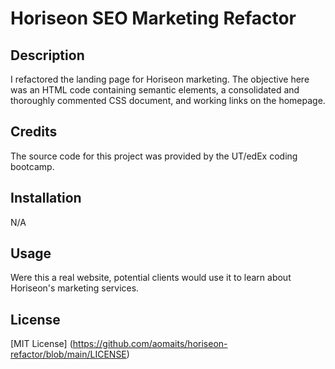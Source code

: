# Horiseon SEO Marketing Refactor

## Description
I refactored the landing page for Horiseon marketing. The objective here was an HTML code containing semantic elements, a consolidated and thoroughly commented CSS document, and working links on the homepage. 

## Credits
The source code for this project was provided by the UT/edEx coding bootcamp.

## Installation
N/A

## Usage
Were this a real website, potential clients would use it to learn about Horiseon's marketing services. 

## License
[MIT License] (https://github.com/aomaits/horiseon-refactor/blob/main/LICENSE)
